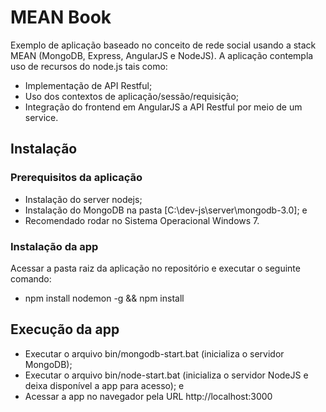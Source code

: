 # MEAN Book
Exemplo de aplicação baseado no conceito de rede social usando a stack MEAN (MongoDB, Express, AngularJS e NodeJS).
A aplicação contempla uso de recursos do node.js tais como:
- Implementação de API Restful;
- Uso dos contextos de aplicação/sessão/requisição;
- Integração do frontend em AngularJS a API Restful por meio de um service.

## Instalação
### Prerequisitos da aplicação
- Instalação do server nodejs;
- Instalação do MongoDB na pasta [C:\dev-js\server\mongodb-3.0]; e
- Recomendado rodar no Sistema Operacional Windows 7.
### Instalação da app
Acessar a pasta raiz da aplicação no repositório e executar o seguinte comando:
- npm install nodemon -g && npm install

## Execução da app
- Executar o arquivo bin/mongodb-start.bat (inicializa o servidor MongoDB);
- Executar o arquivo bin/node-start.bat (inicializa o servidor NodeJS e deixa disponível a app para acesso); e
- Acessar a app no navegador pela URL http://localhost:3000
